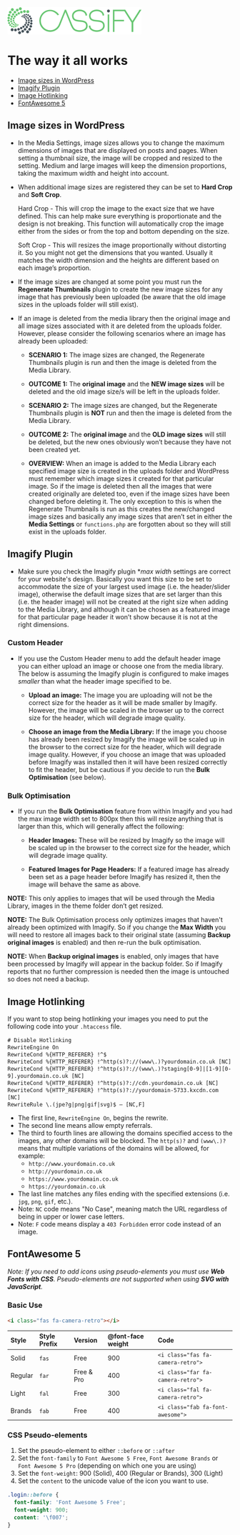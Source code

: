 <img src="https://raw.githubusercontent.com/paulca55/markdown-docs/master/images/cassify-header-logo.png" alt="Cassify logo" width="300">

# The way it all works

<!-- TOC depthFrom:2 depthTo:2 orderedList:false updateOnSave:true withLinks:true -->

- [Image sizes in WordPress](#image-sizes-in-wordpress)
- [Imagify Plugin](#imagify-plugin)
- [Image Hotlinking](#image-hotlinking)
- [FontAwesome 5](#fontawesome-5)

<!-- /TOC -->

## Image sizes in WordPress

- In the Media Settings, image sizes allows you to change the maximum dimensions of images that are displayed on posts and pages. When setting a thumbnail size, the image will be cropped and resized to the setting. Medium and large images will keep the dimension proportions, taking the maximum width and height into account.

- When additional image sizes are registered they can be set to **Hard Crop** and **Soft Crop**.

  Hard Crop - This will crop the image to the exact size that we have defined. This can help make sure everything is proportionate and the design is not breaking. This function will automatically crop the image either from the sides or from the top and bottom depending on the size.

  Soft Crop - This will resizes the image proportionally without distorting it. So you might not get the dimensions that you wanted. Usually it matches the width dimension and the heights are different based on each image’s proportion.

- If the image sizes are changed at some point you must run the **Regenerate Thumbnails** plugin to create the new image sizes for any image that has previously been uploaded (be aware that the old image sizes in the uploads folder will still exist).

- If an image is deleted from the media library then the original image and all image sizes associated with it are deleted from the uploads folder. However, please consider the following scenarios where an image has already been uploaded:

  - **SCENARIO 1:** The image sizes are changed, the Regenerate Thumbnails plugin is run and then the image is deleted from the Media Library.
  - **OUTCOME 1:** The **original image** and the **NEW image sizes** will be deleted and the old image size/s will be left in the uploads folder.

  - **SCENARIO 2:** The image sizes are changed, but the Regenerate Thumbnails plugin is **NOT** run and then the image is deleted from the Media Library.
  - **OUTCOME 2:** The **original image** and the **OLD image sizes** will still be deleted, but the new ones obviously won’t because they have not been created yet.

  - **OVERVIEW:** When an image is added to the Media Library each specified image size is created in the uploads folder and WordPress must remember which image sizes it created for that particular image. So if the image is deleted then all the images that were created originally are deleted too, even if the image sizes have been changed before deleting it. The only exception to this is when the Regenerate Thumbnails is run as this creates the new/changed image sizes and basically any image sizes that aren’t set in either the **Media Settings** or `functions.php` are forgotten about so they will still exist in the uploads folder.

## Imagify Plugin

- Make sure you check the Imagify plugin \*_max width_ settings are correct for your website's design. Basically you want this size to be set to accommodate the size of your largest used image (i.e. the header/slider image), otherwise the default image sizes that are set larger than this (i.e. the header image) will not be created at the right size when adding to the Media Library, and although it can be chosen as a featured image for that particular page header it won’t show because it is not at the right dimensions.

### Custom Header

- If you use the Custom Header menu to add the default header image you can either upload an image or choose one from the media library. The below is assuming the Imagify plugin is configured to make images _smaller_ than what the header image specified to be.

  - **Upload an image:** The image you are uploading will not be the correct size for the header as it will be made smaller by Imagify. However, the image will be scaled in the browser up to the correct size for the header, which will degrade image quality.

  - **Choose an image from the Media Library:** If the image you choose has already been resized by Imagify the image will be scaled up in the browser to the correct size for the header, which will degrade image quality. However, if you choose an image that was uploaded before Imagify was installed then it will have been resized correctly to fit the header, but be cautious if you decide to run the **Bulk Optimisation** (see below).

### Bulk Optimisation

- If you run the **Bulk Optimisation** feature from within Imagify and you had the max image width set to 800px then this will resize anything that is larger than this, which will generally affect the following:

  - **Header Images:** These will be resized by Imagify so the image will be scaled up in the browser to the correct size for the header, which will degrade image quality.

  - **Featured Images for Page Headers:** If a featured image has already been set as a page header before Imagify has resized it, then the image will behave the same as above.

**NOTE:** This only applies to images that will be used through the Media Library, images in the theme folder don’t get resized.

**NOTE:** The Bulk Optimisation process only optimizes images that haven't already been optimized with Imagify. So if you change the **Max Width** you will need to restore all images back to their original state (assuming **Backup original images** is enabled) and then re-run the bulk optimisation.

**NOTE:** When **Backup original images** is enabled, only images that have been processed by Imagify will appear in the backup folder. So if Imagify reports that no further compression is needed then the image is untouched so does not need a backup.

## Image Hotlinking

If you want to stop being hotlinking your images you need to put the following code into your `.htaccess` file.

```
# Disable Hotlinking
RewriteEngine On
RewriteCond %{HTTP_REFERER} !^$
RewriteCond %{HTTP_REFERER} !^http(s)?://(www\.)?yourdomain.co.uk [NC]
RewriteCond %{HTTP_REFERER} !^http(s)?://(www\.)?staging[0-9]|[1-9][0-9].yourdomain.co.uk [NC]
RewriteCond %{HTTP_REFERER} !^http(s)?://cdn.yourdomain.co.uk [NC]
RewriteCond %{HTTP_REFERER} !^http(s)?://yourdomain-5733.kxcdn.com [NC]
RewriteRule \.(jpe?g|png|gif|svg)$ – [NC,F]
```

- The first line, `RewriteEngine On`, begins the rewrite.
- The second line means allow empty referrals.
- The third to fourth lines are allowing the domains specified access to the images, any other domains will be blocked. The `http(s)?` and `(www\.)?` means that multiple variations of the domains will be allowed, for example:
  - `http://www.yourdomain.co.uk`
  - `http://yourdomain.co.uk`
  - `https://www.yourdomain.co.uk`
  - `https://yourdomain.co.uk`
- The last line matches any files ending with the specified extensions (i.e. `jpg`, `png`, `gif`, etc.).
- Note: `NC` code means "No Case", meaning match the URL regardless of being in upper or lower case letters.
- Note: `F` code means display a `403 Forbidden` error code instead of an image.

## FontAwesome 5

_Note: If you need to add icons using pseudo-elements you must use **Web Fonts with CSS**. Pseudo-elements are not supported when using **SVG with JavaScript**._

### Basic Use

```html
<i class="fas fa-camera-retro"></i>
```

| Style   | Style Prefix | Version    | @font-face weight | Code                              |
| :------ | :----------- | :--------- | :---------------- | :-------------------------------- |
| Solid   | `fas`        | Free       | 900               | `<i class="fas fa-camera-retro">` |
| Regular | `far`        | Free & Pro | 400               | `<i class="far fa-camera-retro">` |
| Light   | `fal`        | Free       | 300               | `<i class="fal fa-camera-retro">` |
| Brands  | `fab`        | Free       | 400               | `<i class="fab fa-font-awesome">` |

### CSS Pseudo-elements

1.  Set the pseudo-element to either `::before` or `::after`
1.  Set the `font-family` to `Font Awesome 5 Free`, `Font Awesome Brands` or `Font Awesome 5 Pro` (depending on which one you are using)
1.  Set the `font-weight`: 900 (Solid), 400 (Regular or Brands), 300 (Light)
1.  Set the `content` to the unicode value of the icon you want to use.

```css
.login::before {
  font-family: 'Font Awesome 5 Free';
  font-weight: 900;
  content: '\f007';
}
```
